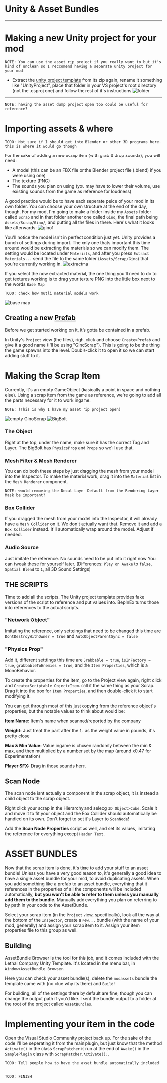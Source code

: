 # Unity & Asset Bundles
---
# Making a new Unity project for your mod
	NOTE: You can use the asset rip project if you really want to but it's 
	kind of unclean so I reccomend having a separate unity project for your mod
- Extract the [unity project template](https://github.com/EvaisaDev/LethalCompanyUnityTemplate) from its zip again, rename it something like "UnityProject", place that folder in your VS project's root directory (not the .csproj one) and follow the rest of it's instructions
![folder](assets/unity-assetbundles/pasted-project.PNG)
---
	NOTE: having the asset dump project open too could be useful for reference? 

# Importing assets & where
	TODO: Not sure if I should get into Blender or other 3D programs here. this is where it would go though

For the sake of adding a new scrap item (with grab & drop sounds), you will need:
- A model (this can be an FBX file or the Blender project file (.blend) if you were using one)
- The texture (PNG)
- The sounds you plan on using (you may have to lower their volume, use existing sounds from the game as reference for loudness)

A good practice would be to have each seperate peice of your mod in its own folder. You can choose your own structure at the end of the day, though. For my mod, I'm going to make a folder inside my `Assets` folder called `Scrap` and in that folder another one called `Gino`, the final path being `Assets/Scrap/Gino/`, and putting all the files in there. Here's what it looks like afterwards:
![gino1](assets/unity-assetbundles/gino1.PNG)

You'll notice the model isn't in perfect condition just yet. Unity provides a bunch of settings during import. The only one thats important this time around would be extracting the materials so we can modify them. The setting would be located under `Materials`, and after you press `Extract Materials...` send the file to the same folder (`Assets/Scrap/Gino`) that you're currently working in.
![extractma](assets/unity-assetbundles/extract-materials.PNG)

If you select the now extracted material, the one thing you'll need to do to get textures working is to drag your texture PNG into the little box next to the words `Base Map`

	TODO: check how mutli material models work

![base map](assets/unity-assetbundles/material-texture.PNG)

## Creating a new [Prefab](https://docs.unity3d.com/Manual/Prefabs.html)
Before we get started working on it, it's gotta be contained in a prefab.

In Unity's `Project` view (the files), right click and choose `Create>Prefab` and give it a good name (I'll be using "GinoScrap"). This is going to be the thing the game spawns into the level. Double-click it to open it so we can start adding stuff to it.

# Making the Scrap Item
Currently, it's an empty GameObject (basically a point in space and nothing else). Using a scrap item from the game as reference, we're going to add all the parts necessary for it to work ingame.

	NOTE: (This is why I have my asset rip project open)

![empty GinoScrap](assets/unity-assetbundles/emptygino.PNG)
![BigBolt](assets/unity-assetbundles/bigbolt.PNG)

### The Object
Right at the top, under the name, make sure it has the correct Tag and Layer. The BigBolt has `PhysicsProp` and `Props` so we'll use that. 

### Mesh Filter & Mesh Renderer
You can do both these steps by just dragging the mesh from your model into the Inspector. To make the material work, drag it into the `Material` list in the `Mesh Renderer` component.

	NOTE: would removing the Decal Layer Default from the Rendering Layer Mask be important?

### Box Collider
If you dragged the mesh from your model into the Inspector, it will already have a `Mesh Collider` on it. We don't actually want that. Remove it and add a `Box Collider` instead. It'll automatically wrap around the model. Adjust if needed.

### Audio Source
Just imitate the reference. No sounds need to be put into it right now You can tweak these for yourself later. (Differences: `Play on Awake` to `false`, `Spatial Blend` to `1`, all 3D Sound Settings)

## THE SCRIPTS
Time to add all the scripts. The Unity project template provides fake versions of the script to reference and put values into. BepInEx turns those into references to the actual scripts.

### "Network Object"
Imitating the reference, only setteings that need to be changed this time are
`DontDestroyWithOwner = true` and `AutoObjectParentSync = false`

### "Physics Prop"
Add it, different setttings this time are `Grabbable = true`, `isInFactory = true`, `grabbableToEnemies = true`, and the `Item Properties`, which is a MonoBehavior. 

To create the properties for the item, go to the Project view again, right click and `Create>Scriptable Object>Item`. call it the same thing as your Scrap. Drag it into the box for `Item Properties`, and then double-click it to start modifying it.

You can get through most of this just copying from the reference object's properties, but the notable values to think about would be:

**Item Name:** Item's name when scanned/reported by the company

**Weight:** Just treat the part after the `1.` as the weight value in pounds, it's pretty close

**Max & Min Value:** Value ingame is chosen randomly between the min & max, and then multiplied by a number set by the map (around x0.47 for Experimentation)

**Player SFX:** Drag in those sounds here.

## Scan Node
The scan node isnt actually a component in the scrap object, it is instead a child object to the scrap object.

Right click your scrap in the Hierarchy and selecg `3D Object>Cube`. Scale it and move it to fit your object and the Box Collider should automatically be handled on its own. Don't forget to set it's Layer to `ScanNode`!

Add the **Scan Node Properties** script as well, and set its values, imitating the reference for everything except `Header Text`.

# ASSET BUNDLES
Now that the scrap item is done, it's time to add your stuff to an asset bundle! Unless you have a very good reason to, it's generally a good idea to have a single asset bundle for your mod, to avoid duplicating assets. When you add something like a prefab to an asset bundle, everything that it references in the properties of all the components will be included automatically, **but you won't be able to refer to them unless you manually add them to the bundle.** Manually add everything you plan on referring to by path in your code to the AssetBundle.

Select your scrap item (in the `Project` view, specifically), look all the way at the bottom of the `Inspector`, create a `New...` bundle (with the name of your mod, generally) and assign your scrap item to it. Assign your item properties file to this group as well.

## Building 
AssetBundle Browser is the tool for this job, and it comes included with the Lethal Company Unity Template. It's located in the menu bar, in `Window>AssetBundle Browser`.

Here you can check your asset bundle(s), delete the `modassets` bundle the template came with (no clue why its there) and `Build`!

For building, all of the settings there by default are fine, though you can change the output path if you'd like. I sent the bundle output to a folder at the root of the project called `AssetBundles`.

# Implementing your item in the code
Open the Visual Studio Community project back up. For the sake of the code I'll be seperating it from the main plugin, but just know that the method `Activate()` in the class `ScrapPatcher` is run at the end of `Awake()` in the `SamplePlugin` class with `ScrapPatcher.Activate();`.

	TODO: Tell people how to have the asset bundle automatically included

## 

	TODO: FINISH